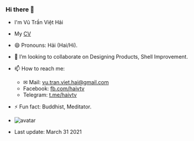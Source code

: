 ### Hi there 👋
- I'm Vũ Trần Việt Hải
- My [CV](https://vtvh.me/markdown-cv) 
- 😄 Pronouns: Hải (Hai/Hi).
- 👯 I’m looking to collaborate on Designing Products, Shell Improvement.
- 📫 How to reach me:
  -  ✉ Mail: [vu.tran.viet.hai@gmail.com](mailto:vu.tran.viet.hai@gmail.com)
  - Facebook: [fb.com/haivtv](https://fb.com/haivtv)
  - Telegram: [t.me/haivtv](https://t.me/haivtv)
- ⚡ Fun fact: Buddhist, Meditator.

- ![avatar](https://avatars3.githubusercontent.com/u/44681077?size=420)
- Last update: March 31 2021
